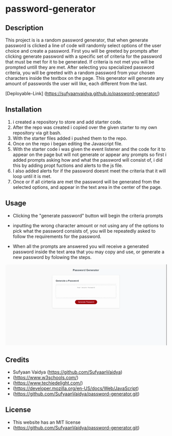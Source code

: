 # password-generator

## Description 

This project is is a random password generator, that when generate password is clicked a line of code will randomly select options of the user choice and create a password. First you will be greeted by prompts after clicking generate password with a specific set of criteria for the password that must be met for it to be generated. If criteria is not met you will be prompted untill they are met. After selecting you specialized password criteria, you will be greeted with a random password from your chosen characters inside the textbox on the page. This generator will generate any amount of passwords the user will like, each different from the last.

[Deployable-Link] (https://sufyaanvaidya.github.io/password-generator/)

## Installation

1. i created a repository to store and add starter code.
2. After the repo was created i copied over the given starter to my own repository via git bash.
3. With the starter files added i pushed them to the repo.
4. Once on the repo i began editing the Javascript file.
5. With the starter code i was given the event listener and the code for it to appear on the page but
    will not generate or appear any prompts so first i added prompts asking how and what the password
    will consist of, i did this by adding propt fuctions and alerts to the js file.
6. I also added alerts for if the password doesnt meet the criteria that it will loop
    until it is met.
7. Once or if all cirteria are met the password will be generated from the selected options,
    and appear in the text area in the center of the page.

## Usage 

- Clicking the "generate password" button will begin the criteria prompts

- inputting the wrong character amount or not using any of the options to pick what the password consists of,
    you will be repeatedly asked to follow the requirements for the password.

- When all the prompts are answered you will receive a generated password inside the text area that you
    may copy and use, or generate a new password by folowing the steps.

![](./assets/Password%20Generator.gif)




## Credits

- Sufyaan Vaidya (https://github.com/SufyaanVaidya)
- (https://www.w3schools.com/)
- (https://www.techiedelight.com/)
- (https://developer.mozilla.org/en-US/docs/Web/JavaScript)
- (https://github.com/SufyaanVaidya/password-generator.git)



## License

- This website has an MIT license 
- (https://github.com/SufyaanVaidya/password-generator.git)